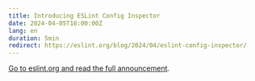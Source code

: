 ```yaml
---
title: Introducing ESLint Config Inspector
date: 2024-04-05T16:00:00Z
lang: en
duration: 5min
redirect: https://eslint.org/blog/2024/04/eslint-config-inspector/
---
```


[Go to eslint.org and read the full announcement](https://eslint.org/blog/2024/04/eslint-config-inspector/).
